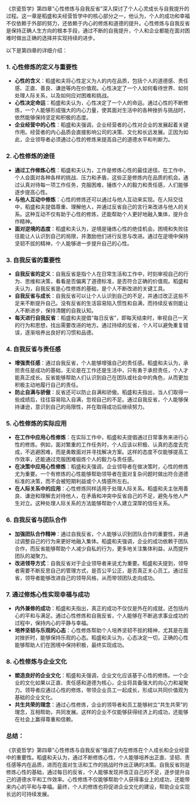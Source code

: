 《京瓷哲学》第四章“心性修炼与自我反省”深入探讨了个人心灵成长与自我提升的过程。这一章是稻盛和夫经营哲学中的核心部分之一，他认为，个人的成功和幸福不仅依赖于外部的努力，还依赖于内心的修炼和道德的提升。心性修炼与自我反省是保持正确人生方向的根本手段，通过不断的自我提升，个人和企业都能在面对困难时做出正确的选择并实现持续的进步。

以下是第四章的详细介绍：

### 1. **心性修炼的定义与重要性**
   - **心性的含义**：稻盛和夫将心性定义为人的内在品质，包括个人的道德感、责任感、正直、善良、谦逊等内在价值观。心性决定了一个人如何看待世界、如何处理人际关系，以及如何应对困难和挑战。
   - **心性决定命运**：稻盛和夫认为，心性决定了一个人的命运。通过心性的不断修炼，一个人能够形成强大的内心力量，使其面对生活中的各种挫折与挑战时，依然能够保持坚定和积极的态度。
   - **企业经营中的心性**：稻盛和夫强调，企业经营者的心性对企业的发展起着关键作用。经营者的内心品质会直接影响公司的决策、文化和长远发展。正因为如此，企业领导者必须通过心性的修炼来提高自己的道德水平和判断力。

### 2. **心性修炼的途径**
   - **通过工作修炼心性**：稻盛和夫认为，工作是修炼心性的最佳途径。在工作中，个人会面对各种各样的挑战、压力和矛盾，这些正是修炼内在品质的机会。通过认真对待每一项工作任务，克服困难，锤炼个人的毅力和责任感，人们能够逐步提高心性。
   - **与他人互动中修炼**：心性的修炼还可以通过与他人互动来实现。在人际交往中，稻盛和夫提倡尊重、理解他人，并通过反省自己的言行来改进与他人的关系。这种互动不仅有助于心性的修炼，还能帮助个人更好地融入集体，提升合作精神。
   - **面对逆境的态度**：稻盛和夫认为，逆境是锤炼心性的绝佳机会。困境和失败往往能让人认识到自己的局限，并激励他们进行反思与改进。通过在逆境中保持坚韧不拔的精神，个人能够进一步提升自己的心性。

### 3. **自我反省的重要性**
   - **自我反省的定义**：自我反省是指个人在日常生活和工作中，时刻审视自己的行为、思维和决策，看看是否偏离了道德标准，是否符合正确的价值观。稻盛和夫认为，自我反省是心性修炼的基础，是个人不断改进的关键工具。
   - **自我反省与成长**：自我反省可以让个人认识到自己的不足，并通过改正这些不足来不断提升自己。没有反省的生活容易陷入惯性和自满，而持续反省则能让人不断进步，保持清醒的自我认知。
   - **每天进行自我反省**：稻盛和夫提倡“每日反省”，即每天结束时，审视自己一天的行为和思想，找出需要改进的地方。通过持续的反省，个人可以避免重复错误，逐渐培养出良好的习惯和品德。

### 4. **自我反省与责任感**
   - **增强责任感**：通过自我反省，个人能够增强自己的责任感。稻盛和夫认为，承担责任是成功的基础，无论是在工作还是生活中，只有勇于承担责任，个人才能真正成长。反省能够帮助人们认识到自己在团队或社会中的角色，从而更加积极主动地履行自己的责任。
   - **防止自满与骄傲**：反省还可以防止自满和骄傲。稻盛和夫指出，当人们取得一些成绩后，往往容易陷入自满，忽视自己的不足。通过自我反省，个人能够保持谦逊，意识到自己的局限性，并在取得成功后继续努力。

### 5. **心性修炼的实际应用**
   - **在工作中应用心性修炼**：在实际工作中，稻盛和夫提倡通过日常事务来进行心性的修炼。例如，面对繁重的工作任务时，个人应该以积极、认真的态度去完成，不逃避困难，而是勇敢面对并寻找解决方案。这样的态度不仅能够提高工作效率，还能通过克服困难锻炼个人的毅力与责任感。
   - **在决策中应用心性修炼**：稻盛和夫强调，企业领导者在做决策时，心性的修炼尤为重要。一个有修炼的心性能够帮助领导者在面对复杂问题时做出符合道德标准的决策，而不会被短期利益或个人情感所左右。
   - **在人际关系中的应用**：心性修炼同样适用于处理人际关系。稻盛和夫主张用善良、谦逊和理解去对待他人，在矛盾和冲突中反省自己的不足，避免与他人产生对立。这种处理人际关系的方法能够帮助个人建立深厚的信任关系。

### 6. **自我反省与团队合作**
   - **加强团队合作精神**：通过自我反省，个人能够认识到团队合作的重要性，并通过调整自己的行为来更好地融入集体。稻盛和夫强调，企业的成功依赖于团队合作，而反省能够帮助个人减少自私的行为，更多地关注集体利益，从而提升团队的凝聚力。
   - **改进领导方式**：自我反省对于企业领导者来说尤为重要。稻盛和夫提到，领导者需要不断反思自己的管理方式，是否公平公正，是否真正关心员工。通过反省，领导者能够改进自己的领导风格，从而带领团队走向成功。

### 7. **通过修炼心性实现幸福与成功**
   - **内外兼修的成功**：稻盛和夫指出，真正的成功不仅仅是外在的成就，还包括内心的平和与满足。通过心性修炼和自我反省，个人能够在不断追求事业成功的过程中，保持内心的平静与幸福。
   - **培养坚韧与乐观的心态**：心性修炼帮助个人培养坚韧不拔的精神，尤其是在面对挫折时，能够保持乐观的心态。稻盛和夫认为，心态决定一切，正确的心性能够帮助人们在困境中保持积极，最终实现成功。

### 8. **心性修炼与企业文化**
   - **塑造良好的企业文化**：稻盛和夫强调，企业文化应该基于心性的修炼。一个企业的文化如果以正直、责任感和道德为核心，企业将具备强大的向心力和凝聚力。领导者应通过心性的修炼，带领企业员工一起成长，形成以共同价值观为基础的企业文化。
   - **共生共荣的理念**：通过心性修炼，企业的领导者和员工能够树立“共生共荣”的理念，互相帮助，共同发展。这样的企业不仅能够获得经济上的成功，还能够在社会上赢得尊重和信赖。

### 总结：
《京瓷哲学》第四章“心性修炼与自我反省”强调了内在修炼在个人成长和企业经营中的重要性。稻盛和夫认为，通过不断修炼心性，个人能够培养出正直、坚韧、责任感等内在品质，进而在面对生活和工作的挑战时作出正确的决策。自我反省则是修炼心性的基础，通过每日的反省，个人能够发现并改正自己的不足，逐步提升自己的道德水平和工作效率。心性修炼不仅能够帮助个人获得事业上的成功，还能带来内心的平和与幸福。最终，个人的修炼也将促进企业文化的建设，帮助企业实现长远的可持续发展。
